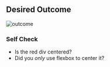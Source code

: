 ## Desired Outcome

![outcome](https://github.com/TheOdinProject/css-exercises/raw/main/flex/01-flex-center/desired-outcome.png)

### Self Check

- Is the red div centered?
- Did you _only_ use flexbox to center it?
